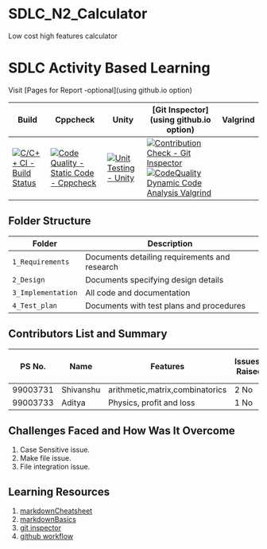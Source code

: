 # SDLC_N2_Calculator
 Low cost high features calculator
# SDLC Activity Based Learning

Visit [Pages for Report -optional](using github.io option)

Build | Cppcheck | Unity | [Git Inspector](using github.io option)| Valgrind |
------|----------|-------|----------------------------------------|----------|
[![C/C++ CI - Build Status](https://github.com/99003733/SDLC_N2_Calculator/actions/workflows/c-cpp.yml/badge.svg)](https://github.com/99003733/SDLC_N2_Calculator/actions/workflows/c-cpp.yml) | [![Code Quality - Static Code - Cppcheck](https://github.com/99003733/SDLC_N2_Calculator/actions/workflows/cppcheck.yml/badge.svg)](https://github.com/99003733/SDLC_N2_Calculator/actions/workflows/cppcheck.yml) | [![Unit Testing - Unity](https://github.com/99003733/SDLC_N2_Calculator/actions/workflows/unity.yml/badge.svg)](https://github.com/99003733/SDLC_N2_Calculator/actions/workflows/unity.yml)| [![Contribution Check - Git Inspector](https://github.com/99003733/SDLC_N2_Calculator/actions/workflows/gitinspector.yml/badge.svg)](https://github.com/99003733/SDLC_N2_Calculator/actions/workflows/gitinspector.yml)[![CodeQuality Dynamic Code Analysis Valgrind](https://github.com/99003733/SDLC_N2_Calculator/actions/workflows/CodeQuality_Dynamic.yml/badge.svg)](https://github.com/99003733/SDLC_N2_Calculator/actions/workflows/CodeQuality_Dynamic.yml)


## Folder Structure
Folder             | Description
-------------------| -----------------------------------------
`1_Requirements`   | Documents detailing requirements and research
`2_Design`         | Documents specifying design details
`3_Implementation` | All code and documentation
`4_Test_plan`      | Documents with test plans and procedures

## Contributors List and Summary

PS No. |  Name   |    Features    | Issuess Raised |Issues Resolved|No Test Cases|Test Case Pass
-------|---------|----------------|----------------|---------------|-------------|--------------
99003731 | Shivanshu  | arithmetic,matrix,combinatorics   | 2 No     | 1 No   |6 No   |6 No     
99003733 | Aditya | Physics, profit and loss | 1 No | 0 No | 15 No | 6 No 
 

## Challenges Faced and How Was It Overcome

1. Case Sensitive issue.
2. Make file issue.
3. File integration issue.


## Learning Resources
1. [markdownCheatsheet](https://github.com/adam-p/markdown-here/wiki/Markdown-Cheatsheet)
2. [markdownBasics](https://guides.github.com/features/mastering-markdown/)
3. [git inspector](https://github.com/ejwa/gitinspector.git)
4. [github workflow](https://docs.github.com/en/actions/learn-github-action)

